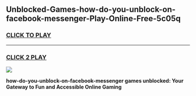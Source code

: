 
## Unblocked-Games-how-do-you-unblock-on-facebook-messenger-Play-Online-Free-5c05q
<h3>
<a href="https://premium76.site?title=how-do-you-unblock-on-facebook-messenger&ref=26A">CLICK TO PLAY</a></h3>
<hr>

<h3>
<a href="https://premium76.site?title=how-do-you-unblock-on-facebook-messenger&ref=26A">CLICK 2 PLAY</a>
  
</h3>

<a href="https://premium76.site?title=how-do-you-unblock-on-facebook-messenger&ref=26A"><img src="https://clearcache.store/games.png"></a>


**how-do-you-unblock-on-facebook-messenger games unblocked: Your Gateway to Fun and Accessible Online Gaming**
